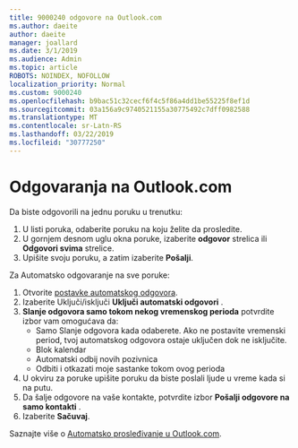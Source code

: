 ```yaml
---
title: 9000240 odgovore na Outlook.com
ms.author: daeite
author: daeite
manager: joallard
ms.date: 3/1/2019
ms.audience: Admin
ms.topic: article
ROBOTS: NOINDEX, NOFOLLOW
localization_priority: Normal
ms.custom: 9000240
ms.openlocfilehash: b9bac51c32cecf6f4c5f86a4dd1be55225f8ef1d
ms.sourcegitcommit: 03a156a9c9740521155a30775492c7dff0982588
ms.translationtype: MT
ms.contentlocale: sr-Latn-RS
ms.lasthandoff: 03/22/2019
ms.locfileid: "30777250"
---
```

# <a name="replying-in-outlookcom"></a>Odgovaranja na Outlook.com

Da biste odgovorili na jednu poruku u trenutku:

1. U listi poruka, odaberite poruku na koju želite da prosledite.
2. U gornjem desnom uglu okna poruke, izaberite **odgovor** strelica ili **Odgovori svima** strelice.
3. Upišite svoju poruku, a zatim izaberite **Pošalji**.

Za Automatsko odgovaranje na sve poruke:

1. Otvorite [postavke automatskog odgovora](https://outlook.live.com/mail/options/mail/automaticReplies/automaticRepliesOption).
2. Izaberite Uključi/isključi **Uključi automatski odgovori** .
3. **Slanje odgovora samo tokom nekog vremenskog perioda** potvrdite izbor vam omogućava da:
    - Samo Slanje odgovora kada odaberete. Ako ne postavite vremenski period, tvoj automatskog odgovora ostaje uključen dok ne isključite.
    - Blok kalendar
    - Automatski odbij novih pozivnica
    - Odbiti i otkazati moje sastanke tokom ovog perioda
4. U okviru za poruke upišite poruku da biste poslali ljude u vreme kada si na putu.
5. Da šalje odgovore na vaše kontakte, potvrdite izbor **Pošalji odgovore na samo kontakti** .
6. Izaberite **Sačuvaj**.

Saznajte više o [Automatsko prosleđivanje u Outlook.com](https://support.office.com/article/14614626-9855-48dc-a986-dec81d07b1a0).